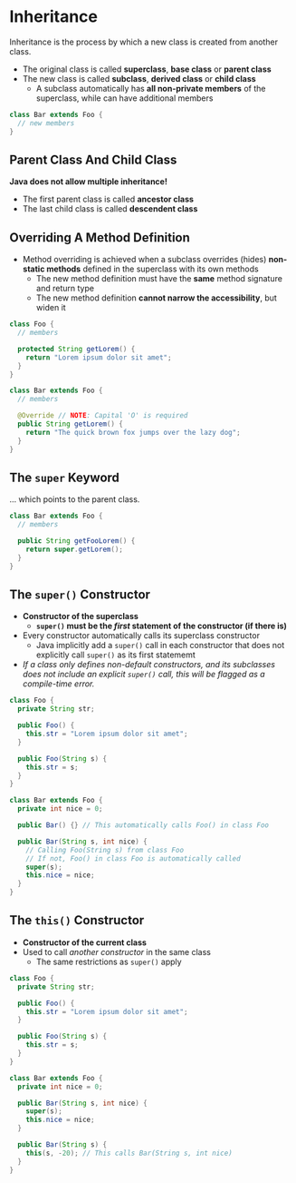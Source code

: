 # Inheritance

Inheritance is the process by which a new class is created from another class.

- The original class is called **superclass**, **base class** or **parent class**
- The new class is called **subclass**, **derived class** or **child class**
  - A subclass automatically has **all non-private members** of the superclass, while can have additional members

```java
class Bar extends Foo {
  // new members
}
```

## Parent Class And Child Class

**Java does not allow multiple inheritance!**

- The first parent class is called **ancestor class**
- The last child class is called **descendent class**

## Overriding A Method Definition

- Method overriding is achieved when a subclass overrides (hides) **non-static methods** defined in the superclass with its own methods
  - The new method definition must have the **same** method signature and return type
  - The new method definition **cannot narrow the accessibility**, but widen it

```java
class Foo {
  // members

  protected String getLorem() {
    return "Lorem ipsum dolor sit amet";
  }
}

class Bar extends Foo {
  // members

  @Override // NOTE: Capital 'O' is required
  public String getLorem() {
    return "The quick brown fox jumps over the lazy dog";
  }
}
```

## The `super` Keyword

... which points to the parent class.

```java
class Bar extends Foo {
  // members

  public String getFooLorem() {
    return super.getLorem();
  }
}
```

## The `super()` Constructor

- **Constructor of the superclass**
  - **`super()` must be the _first_ statement of the constructor (if there is)**
- Every constructor automatically calls its superclass constructor
  - Java implicitly add a `super()` call in each constructor that does not explicitly call `super()` as its first statememt
- _If a class only defines non-default constructors, and its subclasses does not include an explicit `super()` call, this will be flagged as a compile-time error._

```java
class Foo {
  private String str;

  public Foo() {
    this.str = "Lorem ipsum dolor sit amet";
  }

  public Foo(String s) {
    this.str = s;
  }
}

class Bar extends Foo {
  private int nice = 0;

  public Bar() {} // This automatically calls Foo() in class Foo

  public Bar(String s, int nice) {
    // Calling Foo(String s) from class Foo
    // If not, Foo() in class Foo is automatically called
    super(s);
    this.nice = nice;
  }
}
```

## The `this()` Constructor

- **Constructor of the current class**
- Used to call _another constructor_ in the same class
  - The same restrictions as `super()` apply

```java
class Foo {
  private String str;

  public Foo() {
    this.str = "Lorem ipsum dolor sit amet";
  }

  public Foo(String s) {
    this.str = s;
  }
}

class Bar extends Foo {
  private int nice = 0;

  public Bar(String s, int nice) {
    super(s);
    this.nice = nice;
  }

  public Bar(String s) {
    this(s, -20); // This calls Bar(String s, int nice)
  }
}
```

